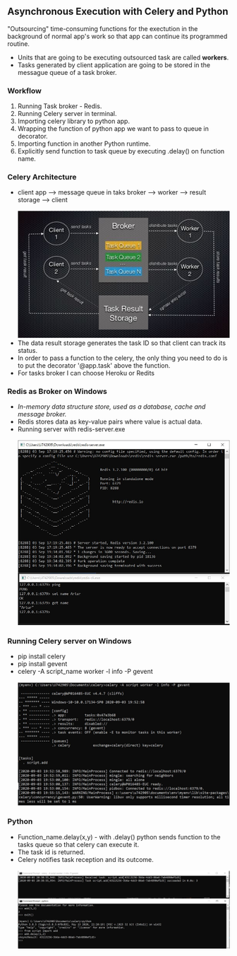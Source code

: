 <h2>Asynchronous Execution with Celery and Python</h2>

<p>"Outsourcing" time-consuming functions for the exectution in the background of normal app's work so that app can continue its programmed routine.</p>

<ul>
  <li>Units that are going to be executing outsourced task are called <b>workers</b>.</li>
  <li>Tasks generated by client application are going to be stored in the messague queue of a task broker.</li>
</ul>

<h3>Workflow</h3>
<ol>
  <li>Running Task broker - Redis.</li>
  <li>Running Celery server in terminal.</li>
  <li>Importing celery library to python app.</li>
  <li>Wrapping the function of python app we want to pass to queue in decorator.</li>
  <li>Importing function in another Python runtime.</li>
  <li>Explicitly send function to task queue by executing .delay() on function name.</li>
</ol>

<h3>Celery Architecture</h3>
<ul>
  <li>client app --> message queue in taks broker --> worker --> result storage --> client</li>
  <br>
  <img src="images/architecture.JPG">
  <li>The data result storage generates the task ID so that client can track its status.</li>
  <li>In order to pass a function to the celery, the only thing you need to do is to put the decorator '@app.task' above the function.</li>
  <li>For tasks broker I can choose Heroku or Redits</li>
</ul>

<h3>Redis as Broker on Windows</h3>
<ul>
  <li><i>In-memory data structure store, used as a database, cache and message broker.</i></li>
  <li>Redis stores data as key-value pairs where value is actual data.</li>
  <li>Running server with redis-server.exe</li>
  <br>
  <img src="images/redis_on_windows.JPG">
</ul>

<h3>Running Celery server on Windows</h3>
<ul>
  <li>pip install celery</li>
  <li>pip install gevent</li>
  <li>celery -A script_name worker -l info -P gevent</li>
  <br>
  <img src="images/celery_server_run.JPG">
</ul>

<h3>Python</h3>
<ul>
  <li>Function_name.delay(x,y) - with .delay() python sends function to the tasks queue so that celery can execute it.</li>
  <li>The task id is returned.</li>
  <li>Celery notifies task reception and its outcome.</li>
  <br>
  <img src="images/fun_to_celery.JPG">
</ul>
